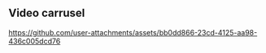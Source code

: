 ## Video carrusel


https://github.com/user-attachments/assets/bb0dd866-23cd-4125-aa98-436c005dcd76

